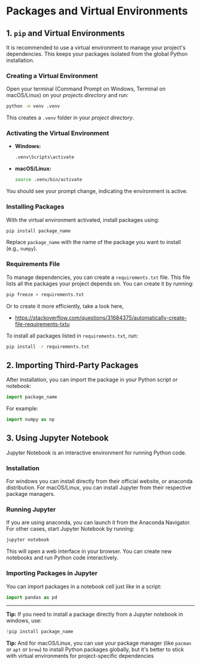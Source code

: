 # Packages and Virtual Environments

## 1. `pip` and Virtual Environments

It is recommended to use a virtual environment to manage your project's dependencies. This keeps your packages isolated from the global Python installation.

### Creating a Virtual Environment

Open your terminal (Command Prompt on Windows, Terminal on macOS/Linux) on your *projects directory* and run:

```bash
python -m venv .venv
```

This creates a `.venv` folder in your *project directory*.

### Activating the Virtual Environment

- **Windows:**

  ```bash
  .venv\Scripts\activate
  ```

- **macOS/Linux:**

  ```bash
  source .venv/bin/activate
  ```

You should see your prompt change, indicating the environment is active.

### Installing Packages

With the virtual environment activated, install packages using:

```bash
pip install package_name
```

Replace `package_name` with the name of the package you want to install (e.g., `numpy`).

### Requirements File

To manage dependencies, you can create a `requirements.txt` file. This file lists all the packages your project depends on.
You can create it by running:

```bash
pip freeze > requirements.txt
```
Or to create it more efficiently, take a look here,
- <https://stackoverflow.com/questions/31684375/automatically-create-file-requirements-txtu>

To install all packages listed in `requirements.txt`, run:

```bash
pip install -r requirements.txt
```

## 2. Importing Third-Party Packages

After installation, you can import the package in your Python script or notebook:

```python
import package_name
```

For example:

```python
import numpy as np
```

## 3. Using Jupyter Notebook

Jupyter Notebook is an interactive environment for running Python code.

### Installation

For windows you can install directly from their official website, or anaconda distribution. For macOS/Linux, you can install Jupyter from their respective package managers.

### Running Jupyter

If you are using anaconda, you can launch it from the Anaconda Navigator. For other cases, start Jupyter Notebook by running:

```bash
jupyter notebook
```

This will open a web interface in your browser. You can create new notebooks and run Python code interactively.

### Importing Packages in Jupyter

You can import packages in a notebook cell just like in a script:

```python
import pandas as pd
```

---

**Tip:** If you need to install a package directly from a Jupyter notebook in windows, use:

```python
!pip install package_name
```

**Tip:** And for macOS/Linux, you can use your package manager (like `pacman` or `apt` or `brew`) to install Python packages globally, but it's better to stick with virtual environments for project-specific dependencies
